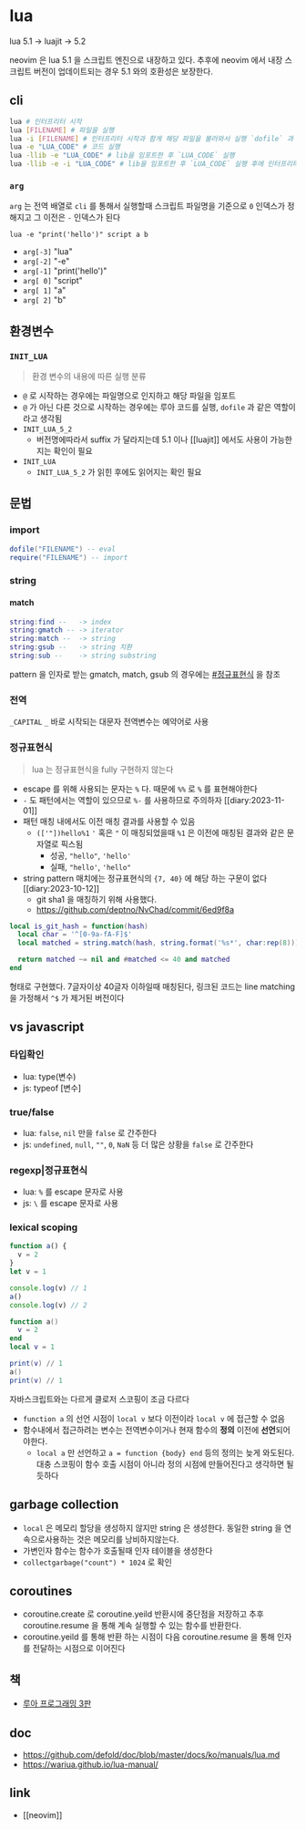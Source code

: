# lua

lua 5.1 -> luajit -> 5.2

neovim 은 lua 5.1 을 스크립트 엔진으로 내장하고 있다. 추후에 neovim 에서 내장 스크립트 버전이 업데이트되는 경우 5.1 와의 호환성은 보장한다.

## cli
```sh 
lua # 인터프리터 시작
lua [FILENAME] # 파일을 실행
lua -i [FILENAME] # 인터프리터 시작과 함게 해당 파일을 불러와서 실행 `dofile` 과 같음
lua -e "LUA_CODE" # 코드 실행
lua -llib -e "LUA_CODE" # lib을 임포트한 후 `LUA_CODE` 실행
lua -llib -e -i "LUA_CODE" # lib을 임포트한 후 `LUA_CODE` 실행 후에 인터프리터 모드로 진입
```

### `arg`
`arg` 는 전역 배열로 `cli` 를 통해서 실행할때 스크립트 파일명을 기준으로 `0` 인덱스가 정해지고 그 이전은 `-` 인덱스가 된다
```
lua -e "print('hello')" script a b
```
- `arg[-3]` "lua"
- `arg[-2]` "-e"
- `arg[-1]` "print('hello')"
- `arg[ 0]` "script"
- `arg[ 1]` "a"
- `arg[ 2]` "b"

## 환경변수

### `INIT_LUA`
> 환경 변수의 내용에 따른 실행 분류
  - `@` 로 시작하는 경우에는 파일명으로 인지하고 해당 파일을 임포트
  - `@` 가 아닌 다른 것으로 시작하는 경우에는 루아 코드를 실행, `dofile` 과 같은 역할이라고 생각됨
- `INIT_LUA_5_2`
  - 버전명에따라서 suffix 가 달라지는데 5.1 이나 [[luajit]] 에서도 사용이 가능한지는 확인이 필요
- `INIT_LUA`
  - `INIT_LUA_5_2` 가 읽힌 후에도 읽어지는 확인 필요

## 문법

### import
```lua
dofile("FILENAME") -- eval
require("FILENAME") -- import
```

### string
#### match
```lua
string:find --   -> index
string:gmatch -- -> iterator
string:match --  -> string
string:gsub --   -> string 치환
string:sub --    -> string substring
```

pattern 을 인자로 받는 gmatch, match, gsub 의 경우에는 [#정규표현식](#정규표현식) 을 참조

### 전역
`_CAPITAL` `_` 바로 시작되는 대문자 전역변수는 예약어로 사용

### 정규표현식
> lua 는 정규표현식을 fully 구현하지 않는다
- escape 를 위해 사용되는 문자는 `%` 다.  때문에 `%%` 로 `%` 를 표현해야한다
- `-` 도 패턴에서는 역할이 있으므로 `%-` 를 사용하므로 주의하자 [[diary:2023-11-01]]
- 패턴 매칭 내에서도 이전 매칭 결과를 사용할 수 있음
  - `(['"])hello%1` `'` 혹은 `"` 이 매칭되었을때 `%1` 은 이전에 매칭된 결과와 같은 문자열로 픽스됨
    - 성공, `"hello"`, `'hello'`
    - 실패, `"hello'`, `'hello"`
- string pattern 매치에는 정규표현식의 `{7, 40}` 에 해당 하는 구문이 없다 [[diary:2023-10-12]]
  - git sha1 을 매칭하기 위해 사용했다.
  + https://github.com/deptno/NvChad/commit/6ed9f8a

```lua
local is_git_hash = function(hash)
  local char = '^[0-9a-fA-F]$'
  local matched = string.match(hash, string.format('%s*', char:rep(8)))

  return matched ~= nil and #matched <= 40 and matched
end
```
형태로 구현했다. 7글자이상 40글자 이하일때 매칭된다, 링크된 코드는 line matching 을 가정해서 `^$` 가 제거된 버전이다

## vs javascript

### 타입확인
- lua: type(변수)
- js: typeof [변수]

### true/false
- lua: `false`, `nil` 만을 `false` 로 간주한다
- js: `undefined`, `null`, `""`, `0`, `NaN` 등 더 많은 상황을 `false` 로 간주한다

### regexp|정규표현식
- lua: `%` 를 escape 문자로 사용
- js: `\` 를 escape 문자로 사용

### lexical scoping
```javascript
function a() {
  v = 2
}
let v = 1

console.log(v) // 1
a()
console.log(v) // 2
```

```lua
function a()
  v = 2
end
local v = 1

print(v) // 1
a()
print(v) // 1
```
자바스크립트와는 다르게 클로저 스코핑이 조금 다르다
- `function a` 의 선언 시점이 `local v` 보다 이전이라 `local v` 에 접근할 수 없음
- 함수내에서 접근하려는 변수는 전역변수이거나 현재 함수의 **정의** 이전에 **선언**되어야한다.
  - `local a` 만 선언하고 `a = function {body} end` 등의 정의는 늦게 와도된다.
대충 스코핑이 함수 호출 시점이 아니라 정의 시점에 만들어진다고 생각하면 될 듯하다

## garbage collection
- `local` 은 메모리 할당을 생성하지 않지만 string 은 생성한다. 동일한 string 을 연속으로사용하는 것은 메모리를 낭비하지않는다.
- 가변인자 함수는 함수가 호출될때 인자 테이블을 생성한다
- `collectgarbage("count") * 1024` 로 확인

## coroutines
- coroutine.create 로 coroutine.yeild 반환시에 중단점을 저장하고 추후 coroutine.resume 을 통해 계속 실행할 수 있는 함수를 반환한다.
- coroutine.yeild 를 통해 반환 하는 시점이 다음 coroutine.resume 을 통해 인자를 전달하는 시점으로 이어진다

## 책
- [루아 프로그래밍 3판](https://www.aladin.co.kr/shop/wproduct.aspx?ItemId=43858872)
 
## doc
+ https://github.com/defold/doc/blob/master/docs/ko/manuals/lua.md
+ https://wariua.github.io/lua-manual/

## link
- [[neovim]]
